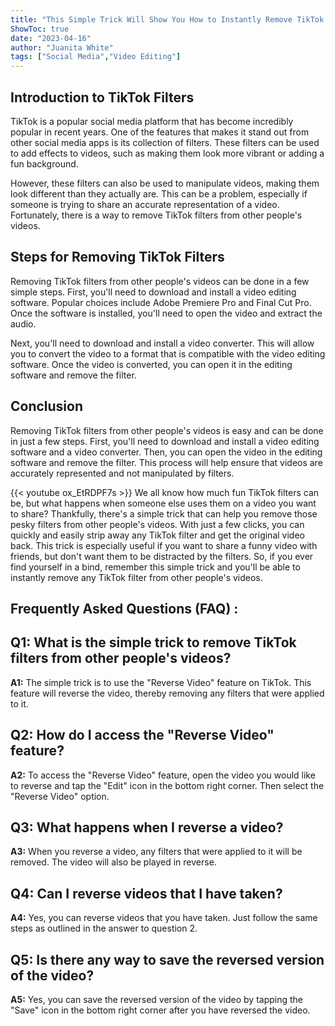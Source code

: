 ```yaml
---
title: "This Simple Trick Will Show You How to Instantly Remove TikTok Filters from Other People's Videos!"
ShowToc: true 
date: "2023-04-16"
author: "Juanita White" 
tags: ["Social Media","Video Editing"]
---
```

## Introduction to TikTok Filters

TikTok is a popular social media platform that has become incredibly popular in recent years. One of the features that makes it stand out from other social media apps is its collection of filters. These filters can be used to add effects to videos, such as making them look more vibrant or adding a fun background.

However, these filters can also be used to manipulate videos, making them look different than they actually are. This can be a problem, especially if someone is trying to share an accurate representation of a video. Fortunately, there is a way to remove TikTok filters from other people's videos.

## Steps for Removing TikTok Filters

Removing TikTok filters from other people's videos can be done in a few simple steps. First, you'll need to download and install a video editing software. Popular choices include Adobe Premiere Pro and Final Cut Pro. Once the software is installed, you'll need to open the video and extract the audio.

Next, you'll need to download and install a video converter. This will allow you to convert the video to a format that is compatible with the video editing software. Once the video is converted, you can open it in the editing software and remove the filter.

## Conclusion

Removing TikTok filters from other people's videos is easy and can be done in just a few steps. First, you'll need to download and install a video editing software and a video converter. Then, you can open the video in the editing software and remove the filter. This process will help ensure that videos are accurately represented and not manipulated by filters.

{{< youtube ox_EtRDPF7s >}} 
We all know how much fun TikTok filters can be, but what happens when someone else uses them on a video you want to share? Thankfully, there's a simple trick that can help you remove those pesky filters from other people's videos. With just a few clicks, you can quickly and easily strip away any TikTok filter and get the original video back. This trick is especially useful if you want to share a funny video with friends, but don't want them to be distracted by the filters. So, if you ever find yourself in a bind, remember this simple trick and you'll be able to instantly remove any TikTok filter from other people's videos.

## Frequently Asked Questions (FAQ) :
## Q1: What is the simple trick to remove TikTok filters from other people's videos?

**A1:** The simple trick is to use the "Reverse Video" feature on TikTok. This feature will reverse the video, thereby removing any filters that were applied to it. 

## Q2: How do I access the "Reverse Video" feature?

**A2:** To access the "Reverse Video" feature, open the video you would like to reverse and tap the "Edit" icon in the bottom right corner. Then select the "Reverse Video" option. 

## Q3: What happens when I reverse a video?

**A3:** When you reverse a video, any filters that were applied to it will be removed. The video will also be played in reverse. 

## Q4: Can I reverse videos that I have taken?

**A4:** Yes, you can reverse videos that you have taken. Just follow the same steps as outlined in the answer to question 2. 

## Q5: Is there any way to save the reversed version of the video?

**A5:** Yes, you can save the reversed version of the video by tapping the "Save" icon in the bottom right corner after you have reversed the video.


